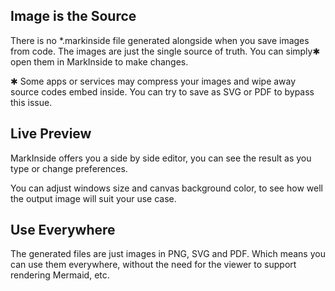 ## Image is the Source

There is no \*.markinside file generated alongside when you save images from code. The images are just the single source of truth. You can simply✱ open them in MarkInside to make changes.

<p class="note">✱ Some apps or services may compress your images and wipe away source codes embed inside. You can try to save as SVG or PDF to bypass this issue.</p>

## Live Preview

MarkInside offers you a side by side editor, you can see the result as you type or change preferences.

You can adjust windows size and canvas background color, to see how well the output image will suit your use case.

## Use Everywhere

The generated files are just images in PNG, SVG and PDF. Which means you can use them everywhere, without the need for the viewer to support rendering Mermaid, etc. 
